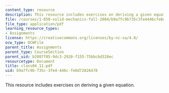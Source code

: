 ```yaml
---
content_type: resource
description: This resource includes exercises on deriving a given equation.
file: /courses/1-050-solid-mechanics-fall-2004/b9a7fc9b735c3fe4446cfe6d72826478_class04_11.pdf
file_type: application/pdf
learning_resource_types:
- Assignments
license: https://creativecommons.org/licenses/by-nc-sa/4.0/
ocw_type: OCWFile
parent_title: Assignments
parent_type: CourseSection
parent_uid: b2807f85-9dc3-2920-f155-75bbcbd328ec
resourcetype: Document
title: class04_11.pdf
uid: b9a7fc9b-735c-3fe4-446c-fe6d72826478
---
```

This resource includes exercises on deriving a given equation.